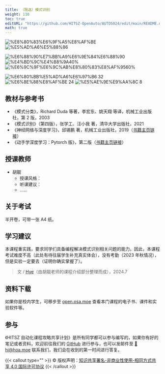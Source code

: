 ```yaml
---
title: （限选）模式识别
weight: 110
toc: true
editURL: "https://github.com/HITSZ-OpenAuto/AUTO5024/edit/main/README.md"
math: true
---
```



<div class="img-div hx-mt-4 hx-flex-row hx-justify-start hx-items-center">

![%E8%80%83%E6%9F%A5%E8%AF%BE](https://img.shields.io/badge/%E8%80%83%E6%9F%A5%E8%AF%BE-green)
![%E5%AD%A6%E5%88%86](https://img.shields.io/badge/%E5%AD%A6%E5%88%86-2-moccasin)

![%E6%88%90%E7%BB%A9%E6%9E%84%E6%88%90](https://img.shields.io/badge/%E6%88%90%E7%BB%A9%E6%9E%84%E6%88%90-gold)
![%E4%BD%9C%E4%B8%9A40%](https://img.shields.io/badge/%E4%BD%9C%E4%B8%9A-%E6%9C%AA%E7%9F%A5%25-wheat)
![%E6%9C%9F%E6%9C%AB%E8%80%83%E8%AF%9560%](https://img.shields.io/badge/%E6%9C%9F%E6%9C%AB%E8%80%83%E8%AF%95-%E6%9C%AA%E7%9F%A5%25-wheat)

![%E6%80%BB%E5%AD%A6%E6%97%B6 32](https://img.shields.io/badge/%E6%80%BB%E5%AD%A6%E6%97%B6-32-gold)
![%E6%8E%88%E8%AF%BE 24](https://img.shields.io/badge/%E6%8E%88%E8%AF%BE-24-wheat)
![%E5%AE%9E%E9%AA%8C 8](https://img.shields.io/badge/%E5%AE%9E%E9%AA%8C-8-wheat)

</div>

## 教材与参考书

- 《模式分类》，Richard Duda 等著，李宏东、姚天翔 等译，机械工业出版社，第 2 版，2003
- 《模式识别》（第四版），张学工、汪小我 著，清华大学出版社，2021
- 《神经网络与深度学习》，邱锡鹏 著，机械工业出版社，2019（[书籍主页链接](https://nndl.github.io/)）
- 《动手学深度学习：Pytorch 版》，第二版（[书籍主页链接](https://zh.d2l.ai/)）

## 授课教师

- 胡靓
  - 授课风格：
  - 听课建议：
  - ……

## 关于考试

半开卷，可带一张 A4 纸。

## 学习建议

本课程重实践，要求同学们具备编程解决模式识别相关问题的能力。因此，本课程考试难度不高（此处有待往届学生补充真实体会），没有考勤（2023 年秋情况），但是实验一定要去（证明你确实掌握了）。

> 文 / [Hye](https://github.com/Co-ding-Man)（由胡靓老师的课程介绍部分整理而成），2024.7

## 资料下载


如果你是校内学生，可移步至 <a href='https://open.osa.moe/openauto/AUTO5024'>open.osa.moe</a> 查看本门课程的电子书、课件和实验软件等。

## 参与

《HITSZ 自动化课程攻略共享计划》是所有同学都可以参与编写的，如果你有好的笔记或者资料，欢迎前往我们的 [GitHub](https://github.com/HITSZ-OpenAuto) 进行参与，也可以发邮件至 [📮hi@hoa.moe](mailto:hi@hoa.moe) 联系我们，我们会在收到的第一时间进行答复。

{{< callout type="" >}}
  © 版权声明：[知识共享署名-非商业性使用-相同方式共享 4.0 国际许可协议](https://creativecommons.org/licenses/by-nc-sa/4.0/)
{{< /callout >}}
